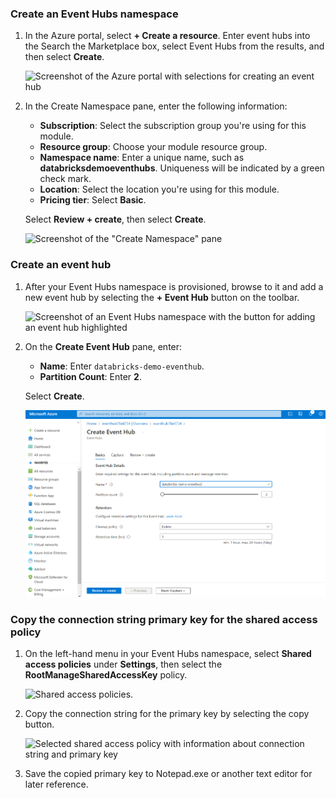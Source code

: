 ### Create an Event Hubs namespace

1. In the Azure portal, select **+ Create a resource**. Enter event hubs into the Search the Marketplace box, select Event Hubs from the results, and then select **Create**.

   ![Screenshot of the Azure portal with selections for creating an event hub](media/create-resource.png "Create a resource")

2. In the Create Namespace pane, enter the following information:

   - **Subscription**: Select the subscription group you're using for this module.
   - **Resource group**: Choose your module resource group.
   - **Namespace name**: Enter a unique name, such as **databricksdemoeventhubs**. Uniqueness will be indicated by a green check mark.
   - **Location**: Select the location you're using for this module.
   - **Pricing tier**: Select **Basic**.

   Select **Review + create**, then select **Create**.

   ![Screenshot of the "Create Namespace" pane](media/create-namespace.png "Create namespace")

### Create an event hub

1. After your Event Hubs namespace is provisioned, browse to it and add a new event hub by selecting the **+ Event Hub** button on the toolbar.

   ![Screenshot of an Event Hubs namespace with the button for adding an event hub highlighted](media/add-event-hub.png "Add event hub")

2. On the **Create Event Hub** pane, enter:

   - **Name**: Enter `databricks-demo-eventhub`.
   - **Partition Count**: Enter **2**.

   Select **Create**.

   ![Screenshot of the "Create Event Hub" pane](media/ScreenShot00256.png "Create Event Hub")

### Copy the connection string primary key for the shared access policy

1. On the left-hand menu in your Event Hubs namespace, select **Shared access policies** under **Settings**, then select the **RootManageSharedAccessKey** policy.

   ![Shared access policies.](media/shared-access-policies.png "Shared access policies")

2. Copy the connection string for the primary key by selecting the copy button.

   ![Selected shared access policy with information about connection string and primary key](media/copy-connection-string.png "Connection string--primary key")

3. Save the copied primary key to Notepad.exe or another text editor for later reference.

